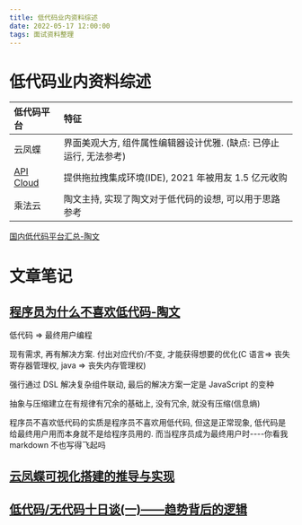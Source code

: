 ```yaml
---
title: 低代码业内资料综述
date: 2022-05-17 12:00:00
tags: 面试资料整理
---
```


# 低代码业内资料综述

| 低代码平台                                    | 特征                                                               |
| :-------------------------------------------- | :----------------------------------------------------------------- |
| 云凤蝶                                        | 界面美观大方, 组件属性编辑器设计优雅. (缺点: 已停止运行, 无法参考) |
| [API Cloud](https://www.apicloud.com/studio3) | 提供拖拉拽集成环境(IDE), 2021 年被用友 1.5 亿元收购                |
| 乘法云                                        | 陶文主持, 实现了陶文对于低代码的设想, 可以用于思路参考             |

[国内低代码平台汇总-陶文](https://github.com/taowen/awesome-lowcode)

# 文章笔记

## [程序员为什么不喜欢低代码-陶文](https://zhuanlan.zhihu.com/p/377234404)

低代码 => 最终用户编程

现有需求, 再有解决方案. 付出对应代价/不变, 才能获得想要的优化(C 语言=> 丧失寄存器管理权, java => 丧失内存管理权)

强行通过 DSL 解决复杂组件联动, 最后的解决方案一定是 JavaScript 的变种

抽象与压缩建立在有规律有冗余的基础上, 没有冗余, 就没有压缩(信息熵)

程序员不喜欢低代码的实质是程序员不喜欢用低代码, 但这是正常现象, 低代码是给最终用户用而本身就不是给程序员用的. 而当程序员成为最终用户时----你看我 markdown 不也写得飞起吗

## [云凤蝶可视化搭建的推导与实现](https://zhuanlan.zhihu.com/p/90746742)

## [低代码/无代码十日谈(一)——趋势背后的逻辑](https://zhuanlan.zhihu.com/p/470015215)
